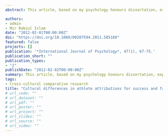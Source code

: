 ```yaml
---
abstract: This article, based on my psychology honours dissertation, explored whether self-serving attributional biases would be found in attributions for sporting performance made by elite Olympic athletes from Japan and Australia (as extracted from the sports pages of the newspaper).

authors:
- admin
- Mir Rabiul Islam
date: "2012-02-01T00:00:00Z"
doi: "https://doi.org/10.1080/00207594.2011.585160"
featured: false
projects: []
publication: '*International Journal of Psychology*, 47(1), 67-75.'
publication_short: ""
publication_types:
- "2"
publishDate: "2012-02-02T00:00:00Z"
summary: This article, based on my psychology honours dissertation, explored whether self-serving attributional biases would be found in attributions for sporting performance made by elite Olympic athletes from Japan and Australia (as extracted from the sports pages of the newspaper).
tags:
- Cross-cultural comparative research
title: "Cultural differences in athlete attributions for success and failure: The sports pages revisited"
# url_code: ""
# url_dataset: ""
# url_pdf: ""
# url_poster: ""
# url_project: ""
# url_slides: ""
# url_source: ""
# url_video: ""
---
```

